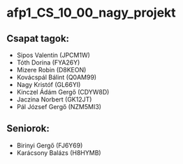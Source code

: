 # afp1_CS_10_00_nagy_projekt

## Csapat tagok:

+ Sipos Valentin (JPCM1W)
+ Tóth Dorina (FYA26Y)
+ Mizere Robin (D8KEON)
+ Kovácspál Bálint (Q0AM99)
+ Nagy Kristóf (GL66YI)
+ Kinczel Ádám Gergő (CDYW8D)
+ Jaczina Norbert (GK12JT)
+ Pál József Gergő (NZM5MI3)

## Seniorok:

+ Birinyi Gergő (FJ6Y69)
+ Karácsony Balázs (H8HYMB)
